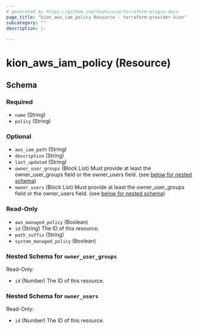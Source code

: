 ```yaml
---
# generated by https://github.com/hashicorp/terraform-plugin-docs
page_title: "kion_aws_iam_policy Resource - terraform-provider-kion"
subcategory: ""
description: |-
  
---
```


# kion_aws_iam_policy (Resource)





<!-- schema generated by tfplugindocs -->
## Schema

### Required

- `name` (String)
- `policy` (String)

### Optional

- `aws_iam_path` (String)
- `description` (String)
- `last_updated` (String)
- `owner_user_groups` (Block List) Must provide at least the owner_user_groups field or the owner_users field. (see [below for nested schema](#nestedblock--owner_user_groups))
- `owner_users` (Block List) Must provide at least the owner_user_groups field or the owner_users field. (see [below for nested schema](#nestedblock--owner_users))

### Read-Only

- `aws_managed_policy` (Boolean)
- `id` (String) The ID of this resource.
- `path_suffix` (String)
- `system_managed_policy` (Boolean)

<a id="nestedblock--owner_user_groups"></a>
### Nested Schema for `owner_user_groups`

Read-Only:

- `id` (Number) The ID of this resource.


<a id="nestedblock--owner_users"></a>
### Nested Schema for `owner_users`

Read-Only:

- `id` (Number) The ID of this resource.



